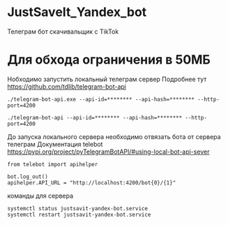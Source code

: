 # JustSaveIt_Yandex_bot

Телеграм бот скачивальщик c TikTok

# Для обхода ограничения в 50МБ

Нобходимо запустить локальный телеграм сервер
Подробнее тут https://github.com/tdlib/telegram-bot-api

```
./telegram-bot-api.exe --api-id=******** --api-hash=******** --http-port=4200

./telegram-bot-api --api-id=******** --api-hash=******** --http-port=4200

```

До запуска локального сервера необходимо отвязать бота от сервера телеграм
Документация telebot https://pypi.org/project/pyTelegramBotAPI/#using-local-bot-api-sever

```
from telebot import apihelper

bot.log_out()
apihelper.API_URL = "http://localhost:4200/bot{0}/{1}"

```

команды для сервера

```
systemctl status justsavit-yandex-bot.service
systemctl restart justsavit-yandex-bot.service
```
